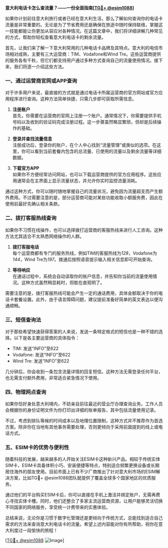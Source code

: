 **意大利电话卡怎么查流量？——一份全面指南[[TG💪+ @esim1088](https://t.me/s/esim1088)]**

如果你计划前往意大利旅行或者已经在意大利生活，那么了解如何查询你的电话卡流量是非常重要的。无论是为了节省费用还是确保在旅途中随时保持联络，掌握这一技能都能让你更加从容应对各种情况。在这篇文章中，我们将详细讲解几种常见的方式，帮助你轻松查看意大利电话卡的剩余流量。

首先，让我们来了解一下意大利常用的几种电话卡品牌及其特点。意大利的电信市场相对成熟，主要有三大运营商：TIM、Vodafone和Wind Tre。这些运营商提供的服务各有千秋，但它们都支持用户通过多种方式查询自己的流量使用情况。接下来，我们将逐一介绍这些方法。

### 一、通过运营商官网或APP查询

对于许多用户来说，最直接的方式就是通过电话卡所属运营商的官方网站或官方应用程序进行查询。这种方法简单快捷，只需几步即可获取所需信息。

1. **注册账户**  
   首先，你需要在运营商的官网上注册一个账户。通常情况下，你需要提供手机号码以及收到的验证码完成注册过程。这一步骤虽然略显繁琐，但却是后续操作的基础。

2. **登录并查找流量信息**  
   注册成功后，登录你的账户，在个人中心找到“流量管理”或类似的选项。在这里，你可以看到当前套餐内包含的总流量、已使用的流量以及剩余流量等详细数据。

3. **下载官方APP**  
   如果你不方便经常访问网站，也可以下载运营商提供的官方应用程序。这些应用通常会在主界面上显示流量状态，并允许你实时监控流量消耗。

通过这种方式，你可以随时随地掌握自己的流量状况，避免因为流量超支而产生额外费用。不过需要注意的是，部分运营商可能对某些功能收取小额服务费，因此在使用前最好先确认相关条款。

### 二、拨打客服热线查询

如果你不习惯在线操作，也可以选择拨打运营商的客服热线来进行人工咨询。这种方法尤其适合不太熟悉网络操作的人群。

1. **拨打客服电话**  
   每个运营商都有专门的服务热线，例如TIM的客服热线为*128*，Vodafone为*144*，Wind Tre为*197*。拨通后按照语音提示输入相关信息即可开始查询。

2. **等待响应**  
   在通话过程中，系统会自动读取你的账户信息，并告知你当前的流量使用情况。这种方式虽然稍显耗时，但胜在直观明了。

需要注意的是，拨打客服热线可能会产生一定的通话费用，具体金额取决于你的电话卡套餐设置。此外，由于语言障碍问题，建议提前准备好简单的英文表达以便沟通顺畅。

### 三、短信查询法

对于那些希望快速获得答案的人来说，发送一条特定格式的短信也是一种不错的选择。以下是各主要运营商的具体指令：

- TIM: 发送“INFO”至622
- Vodafone: 发送“INFO”至622
- Wind Tre: 发送“INFO”至622

几分钟后，你会收到一条包含流量详情的回复短信。这种方法无需登录任何平台，也无需支付额外费用，非常适合紧急情况下使用。

### 四、物理网点查询

如果你恰好身处意大利境内，不妨亲自前往最近的营业厅办理查询业务。工作人员会根据你的身份证明文件为你打印出详细的账单报告，其中包括流量使用记录。

不过，考虑到排队等候的时间成本以及地理位置限制，这种方式并不推荐作为首选方案。除非你在当地有其他事务需要处理，否则更倾向于采用前面提到的线上或电话方式。

### 五、ESIM卡的优势与便利性

随着科技的发展，越来越多的人开始关注ESIM卡这种新兴产品。相较于传统实体SIM卡，ESIM卡具备体积小巧、安装便捷等特点，特别适合频繁更换设备或长期居住海外的朋友使用。目前市面上已有不少厂商推出了针对意大利市场的ESIM解决方案，比如TG💪+ @esim1088团队就提供了覆盖全球多个国家地区的优质服务。

通过他们的平台购买ESIM卡后，你可以直接在手机上激活并绑定账户，无需再费心寻找实体卡槽。同时，他们还整合了多家主流运营商资源，让用户能够灵活切换不同国家的网络服务，享受统一计费带来的实惠体验。

总结来说，无论你是习惯于数字化管理还是更倾向于传统方式，总能找到适合自己需求的方法来查询意大利电话卡的流量。希望上述内容能对你有所帮助，祝你在意大利度过一段愉快的旅程！

[[TG💪+ @esim1088](https://t.me/s/esim1088) ![Image](https://i.postimg.cc/4NQfJmqS/Snipaste-2025-05-13-00-14-12.png)]